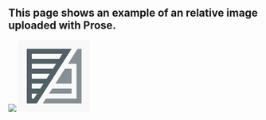 ---
---
## This page shows an example of an relative image uploaded with Prose.
![](/10524746.png)
![Prose logo](/1801942.png)

